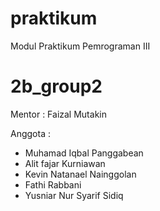 # praktikum
Modul Praktikum Pemrograman III

# 2b_group2
Mentor : Faizal Mutakin

Anggota :
- Muhamad Iqbal Panggabean
- Alit fajar Kurniawan
- Kevin Natanael Nainggolan 
- Fathi Rabbani
- Yusniar Nur Syarif Sidiq
